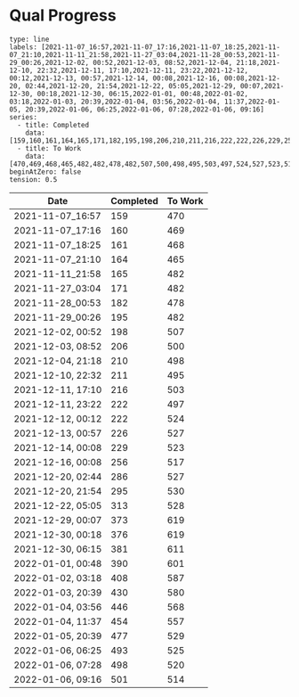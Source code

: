 # Qual Progress
```chart
type: line
labels: [2021-11-07_16:57,2021-11-07_17:16,2021-11-07_18:25,2021-11-07_21:10,2021-11-11_21:58,2021-11-27_03:04,2021-11-28_00:53,2021-11-29_00:26,2021-12-02, 00:52,2021-12-03, 08:52,2021-12-04, 21:18,2021-12-10, 22:32,2021-12-11, 17:10,2021-12-11, 23:22,2021-12-12, 00:12,2021-12-13, 00:57,2021-12-14, 00:08,2021-12-16, 00:08,2021-12-20, 02:44,2021-12-20, 21:54,2021-12-22, 05:05,2021-12-29, 00:07,2021-12-30, 00:18,2021-12-30, 06:15,2022-01-01, 00:48,2022-01-02, 03:18,2022-01-03, 20:39,2022-01-04, 03:56,2022-01-04, 11:37,2022-01-05, 20:39,2022-01-06, 06:25,2022-01-06, 07:28,2022-01-06, 09:16]
series:
  - title: Completed
    data: [159,160,161,164,165,171,182,195,198,206,210,211,216,222,222,226,229,256,286,295,313,373,376,381,390,408,430,446,454,477,493,498,501]
  - title: To Work
    data: [470,469,468,465,482,482,478,482,507,500,498,495,503,497,524,527,523,517,527,530,528,619,619,611,601,587,580,568,557,529,525,520,514]
beginAtZero: false
tension: 0.5
```


| Date              | Completed | To Work |
| ----------------- | --------- | ------- |
| 2021-11-07_16:57  | 159       | 470     |
| 2021-11-07_17:16  | 160       | 469     |
| 2021-11-07_18:25  | 161       | 468     |
| 2021-11-07_21:10  | 164       | 465     |
| 2021-11-11_21:58  | 165       | 482     |
| 2021-11-27_03:04  | 171       | 482     |
| 2021-11-28_00:53  | 182       | 478     |
| 2021-11-29_00:26  | 195       | 482     |
| 2021-12-02, 00:52 | 198       | 507     |
| 2021-12-03, 08:52 | 206       | 500     |
| 2021-12-04, 21:18 | 210       | 498     |
| 2021-12-10, 22:32 | 211       | 495     |
| 2021-12-11, 17:10 | 216       | 503     |
| 2021-12-11, 23:22 | 222       | 497     |
| 2021-12-12, 00:12 | 222       | 524     |
| 2021-12-13, 00:57 | 226       | 527     |
| 2021-12-14, 00:08 | 229       | 523     |
| 2021-12-16, 00:08 | 256       | 517     |
| 2021-12-20, 02:44 | 286       | 527     |
| 2021-12-20, 21:54 | 295       | 530     |
| 2021-12-22, 05:05 | 313       | 528     |
| 2021-12-29, 00:07 | 373       | 619     |
| 2021-12-30, 00:18 | 376 | 619 |
| 2021-12-30, 06:15 | 381 | 611 |
| 2022-01-01, 00:48 | 390 | 601 |
| 2022-01-02, 03:18 | 408 | 587 |
| 2022-01-03, 20:39 | 430 | 580 |
| 2022-01-04, 03:56 | 446 | 568 |
| 2022-01-04, 11:37 | 454 | 557 |
| 2022-01-05, 20:39 | 477 | 529 |
| 2022-01-06, 06:25 | 493 | 525 |
| 2022-01-06, 07:28 | 498 | 520 |
| 2022-01-06, 09:16 | 501 | 514 |